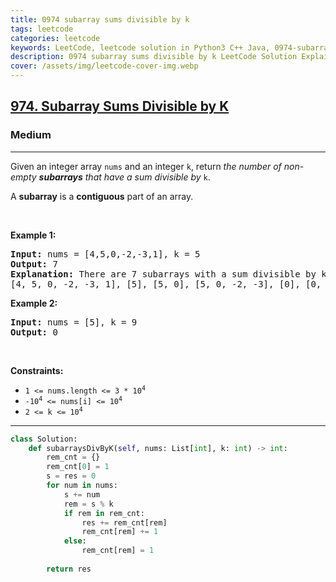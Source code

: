 ```yaml
---
title: 0974 subarray sums divisible by k
tags: leetcode
categories: leetcode
keywords: LeetCode, leetcode solution in Python3 C++ Java, 0974-subarray-sums-divisible-by-k solution
description: 0974 subarray sums divisible by k LeetCode Solution Explained
cover: /assets/img/leetcode-cover-img.webp
---
```





<h2><a href="https://leetcode.com/problems/subarray-sums-divisible-by-k/">974. Subarray Sums Divisible by K</a></h2><h3>Medium</h3><hr><div><p>Given an integer array <code>nums</code> and an integer <code>k</code>, return <em>the number of non-empty <strong>subarrays</strong> that have a sum divisible by </em><code>k</code>.</p>

<p>A <strong>subarray</strong> is a <strong>contiguous</strong> part of an array.</p>

<p>&nbsp;</p>
<p><strong class="example">Example 1:</strong></p>

<pre><strong>Input:</strong> nums = [4,5,0,-2,-3,1], k = 5
<strong>Output:</strong> 7
<strong>Explanation:</strong> There are 7 subarrays with a sum divisible by k = 5:
[4, 5, 0, -2, -3, 1], [5], [5, 0], [5, 0, -2, -3], [0], [0, -2, -3], [-2, -3]
</pre>

<p><strong class="example">Example 2:</strong></p>

<pre><strong>Input:</strong> nums = [5], k = 9
<strong>Output:</strong> 0
</pre>

<p>&nbsp;</p>
<p><strong>Constraints:</strong></p>

<ul>
	<li><code>1 &lt;= nums.length &lt;= 3 * 10<sup>4</sup></code></li>
	<li><code>-10<sup>4</sup> &lt;= nums[i] &lt;= 10<sup>4</sup></code></li>
	<li><code>2 &lt;= k &lt;= 10<sup>4</sup></code></li>
</ul>
</div>

---




```python
class Solution:
    def subarraysDivByK(self, nums: List[int], k: int) -> int:
        rem_cnt = {}
        rem_cnt[0] = 1
        s = res = 0
        for num in nums:
            s += num
            rem = s % k
            if rem in rem_cnt: 
                res += rem_cnt[rem]
                rem_cnt[rem] += 1
            else:
                rem_cnt[rem] = 1
        
        return res
```
